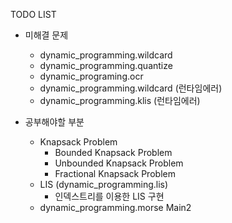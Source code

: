 TODO LIST

* 미해결 문제
	* dynamic_programming.wildcard
	* dynamic_programming.quantize
	* dynamic_programing.ocr
	* dynamic_programming.wildcard (런타임에러)
	* dynamic_programming.klis (런타임에러)
	
* 공부해야할 부분
	* Knapsack Problem
		* Bounded Knapsack Problem
		* Unbounded Knapsack Problem
		* Fractional Knapsack Problem
	* LIS (dynamic_programming.lis)
		* 인덱스트리를 이용한 LIS 구현
	* dynamic_programming.morse Main2